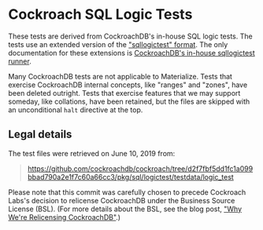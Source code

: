 # Cockroach SQL Logic Tests

These tests are derived from CockroachDB's in-house SQL logic tests. The tests
use an extended version of the ["sqllogictest" format][slt]. The only
documentation for these extensions is [CockroachDB's in-house sqllogictest
runner][slt-ext].

Many CockroachDB tests are not applicable to Materialize. Tests that exercise
CockroachDB internal concepts, like "ranges" and "zones", have been deleted
outright. Tests that exercise features that we may support someday, like
collations, have been retained, but the files are skipped with an unconditional
`halt` directive at the top.

## Legal details

The test files were retrieved on June 10, 2019 from:

> https://github.com/cockroachdb/cockroach/tree/d2f7fbf5dd1fc1a099bbad790a2e1f7c60a66cc3/pkg/sql/logictest/testdata/logic_test

Please note that this commit was carefully chosen to precede Cockroach Labs's
decision to relicense CockroachDB under the Business Source License (BSL). (For
more details about the BSL, see the blog post, ["Why We're Relicensing
CockroachDB"][blog].)

[blog]: https://www.cockroachlabs.com/blog/oss-relicensing-cockroachdb/
[slt]: https://www.sqlite.org/sqllogictest/doc/trunk/about.wiki
[slt-ext]: https://github.com/cockroachdb/cockroach/blob/d2f7fbf5dd1fc1a099bbad790a2e1f7c60a66cc3/pkg/sql/logictest/logic.go
